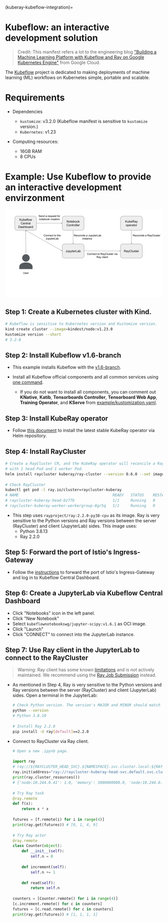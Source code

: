 (kuberay-kubeflow-integration)=

# Kubeflow: an interactive development solution

<!-- TODO(kevin85421): Update Ray versions and replace Ray client with the Ray Job Submission -->

> Credit: This manifest refers a lot to the engineering blog ["Building a Machine Learning Platform with Kubeflow and Ray on Google Kubernetes Engine"](https://cloud.google.com/blog/products/ai-machine-learning/build-a-ml-platform-with-kubeflow-and-ray-on-gke) from Google Cloud.

The [Kubeflow](https://www.kubeflow.org/) project is dedicated to making deployments of machine learning (ML) workflows on Kubernetes simple, portable and scalable.

# Requirements
* Dependencies
    * `kustomize`: v3.2.0 (Kubeflow manifest is sensitive to `kustomize` version.)
    * `Kubernetes`: v1.23

* Computing resources:
    * 16GB RAM
    * 8 CPUs

# Example: Use Kubeflow to provide an interactive development envirzonment
![image](../images/kubeflow-architecture.svg)

## Step 1: Create a Kubernetes cluster with Kind.
```sh
# Kubeflow is sensitive to Kubernetes version and Kustomize version.
kind create cluster --image=kindest/node:v1.23.0
kustomize version --short
# 3.2.0
```

## Step 2: Install Kubeflow v1.6-branch
* This example installs Kubeflow with the [v1.6-branch](https://github.com/kubeflow/manifests/tree/v1.6-branch).

* Install all Kubeflow official components and all common services using [one command](https://github.com/kubeflow/manifests/tree/v1.6-branch#install-with-a-single-command).
    * If you do not want to install all components, you can comment out **KNative**, **Katib**, **Tensorboards Controller**, **Tensorboard Web App**, **Training Operator**, and **KServe** from [example/kustomization.yaml](https://github.com/kubeflow/manifests/blob/v1.6-branch/example/kustomization.yaml).

## Step 3: Install KubeRay operator

* Follow [this document](kuberay-operator-deploy) to install the latest stable KubeRay operator via Helm repository.

## Step 4: Install RayCluster
```sh
# Create a RayCluster CR, and the KubeRay operator will reconcile a Ray cluster
# with 1 head Pod and 1 worker Pod.
helm install raycluster kuberay/ray-cluster --version 0.6.0 --set image.tag=2.2.0-py38-cpu

# Check RayCluster
kubectl get pod -l ray.io/cluster=raycluster-kuberay
# NAME                                          READY   STATUS    RESTARTS   AGE
# raycluster-kuberay-head-bz77b                 1/1     Running   0          64s
# raycluster-kuberay-worker-workergroup-8gr5q   1/1     Running   0          63s
```

* This step uses `rayproject/ray:2.2.0-py38-cpu` as its image. Ray is very sensitive to the Python versions and Ray versions between the server (RayCluster) and client (JupyterLab) sides. This image uses:
    * Python 3.8.13
    * Ray 2.2.0

## Step 5: Forward the port of Istio's Ingress-Gateway
* Follow the [instructions](https://github.com/kubeflow/manifests/tree/v1.6-branch#port-forward) to forward the port of Istio's Ingress-Gateway and log in to Kubeflow Central Dashboard.

## Step 6: Create a JupyterLab via Kubeflow Central Dashboard
* Click "Notebooks" icon in the left panel.
* Click "New Notebook"
* Select `kubeflownotebookswg/jupyter-scipy:v1.6.1` as OCI image.
* Click "Launch"
* Click "CONNECT" to connect into the JupyterLab instance.

## Step 7: Use Ray client in the JupyterLab to connect to the RayCluster
> Warning: Ray client has some known [limitations](https://docs.ray.io/en/latest/cluster/running-applications/job-submission/ray-client.html#things-to-know) and is not actively maintained. We recommend using the [Ray Job Submission](https://docs.ray.io/en/latest/cluster/running-applications/job-submission/) instead.

* As mentioned in Step 4, Ray is very sensitive to the Python versions and Ray versions between the server (RayCluster) and client (JupyterLab) sides. Open a terminal in the JupyterLab:
    ```sh
    # Check Python version. The version's MAJOR and MINOR should match with RayCluster (i.e. Python 3.8)
    python --version 
    # Python 3.8.10
    
    # Install Ray 2.2.0
    pip install -U ray[default]==2.2.0
    ```
* Connect to RayCluster via Ray client.
    ```python
    # Open a new .ipynb page.

    import ray
    # ray://${RAYCLUSTER_HEAD_SVC}.${NAMESPACE}.svc.cluster.local:${RAY_CLIENT_PORT}
    ray.init(address="ray://raycluster-kuberay-head-svc.default.svc.cluster.local:10001")
    print(ray.cluster_resources())
    # {'node:10.244.0.41': 1.0, 'memory': 3000000000.0, 'node:10.244.0.40': 1.0, 'object_store_memory': 805386239.0, 'CPU': 2.0}

    # Try Ray task
    @ray.remote
    def f(x):
        return x * x

    futures = [f.remote(i) for i in range(4)]
    print(ray.get(futures)) # [0, 1, 4, 9]

    # Try Ray actor
    @ray.remote
    class Counter(object):
        def __init__(self):
            self.n = 0

        def increment(self):
            self.n += 1

        def read(self):
            return self.n

    counters = [Counter.remote() for i in range(4)]
    [c.increment.remote() for c in counters]
    futures = [c.read.remote() for c in counters]
    print(ray.get(futures)) # [1, 1, 1, 1]
    ```
